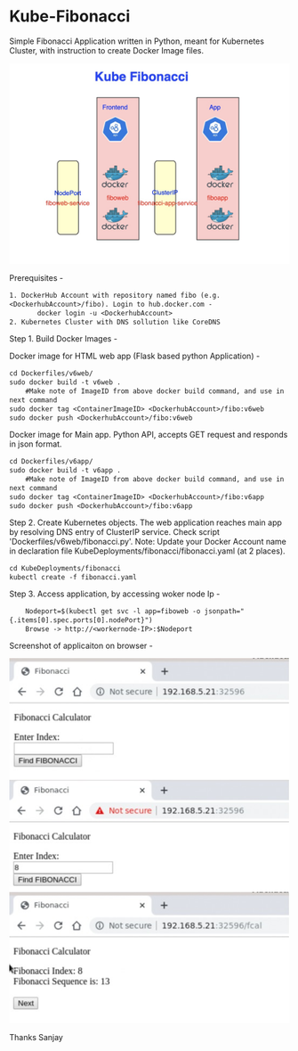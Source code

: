 # Kube-Fibonacci 
Simple Fibonacci Application written in Python, meant for Kubernetes Cluster, with instruction to create Docker Image files.

![Alt text](kubefibonacci.jpg?raw=true "Kube Fibonacci")

Prerequisites -

	1. DockerHub Account with repository named fibo (e.g. <DockerhubAccount>/fibo). Login to hub.docker.com -
           docker login -u <DockerhubAccount>
	2. Kubernetes Cluster with DNS sollution like CoreDNS

Step 1. Build Docker Images -

Docker image for HTML web app (Flask based python Application) - 

	cd Dockerfiles/v6web/
	sudo docker build -t v6web .
        #Make note of ImageID from above docker build command, and use in next command
	sudo docker tag <ContainerImageID> <DockerhubAccount>/fibo:v6web
	sudo docker push <DockerhubAccount>/fibo:v6web

Docker image for Main app. Python API, accepts GET request and responds in json format.

	cd Dockerfiles/v6app/
	sudo docker build -t v6app .
        #Make note of ImageID from above docker build command, and use in next command
	sudo docker tag <ContainerImageID> <DockerhubAccount>/fibo:v6app
	sudo docker push <DockerhubAccount>/fibo:v6app

Step 2. Create Kubernetes objects. The web application reaches main app by resolving DNS entry of ClusterIP service. Check script 'Dockerfiles/v6web/fibonacci.py'.
Note: Update your Docker Account name <DockerhubAccount> in declaration file KubeDeployments/fibonacci/fibonacci.yaml (at 2 places).

	cd KubeDeployments/fibonacci
	kubectl create -f fibonacci.yaml

Step 3. Access application, by accessing woker node Ip -

        Nodeport=$(kubectl get svc -l app=fiboweb -o jsonpath="{.items[0].spec.ports[0].nodePort}")
        Browse -> http://<workernode-IP>:$Nodeport

Screenshot of applicaiton on browser -                                                  

![Alt text](Screenshot.jpg?raw=true "Kube Fibonacci")

Thanks
Sanjay

